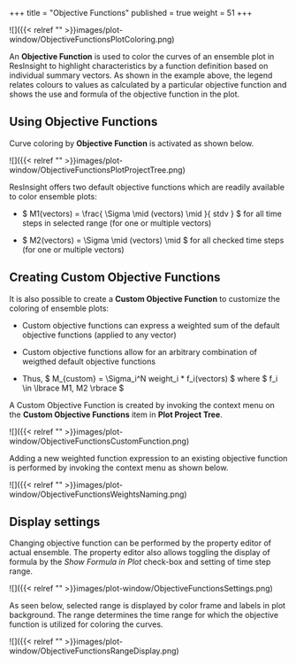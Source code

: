 +++
title = "Objective Functions"
published = true
weight = 51
+++

![]({{< relref "" >}}images/plot-window/ObjectiveFunctionsPlotColoring.png)

An **Objective Function** is used to color the curves of an ensemble plot in ResInsight to highlight characteristics by a function definition based on individual summary vectors. As shown in the example above, the legend relates colours to values as calculated by a particular objective function and shows the use and formula of the objective function in the plot.

## Using Objective Functions

Curve coloring by **Objective Function** is activated as shown below. 

![]({{< relref "" >}}images/plot-window/ObjectiveFunctionsPlotProjectTree.png)

ResInsight offers two default objective functions which are readily available to color ensemble plots:

- $ M1(vectors) = \frac{ \Sigma \mid (vectors) \mid }{ stdv } $ for all time steps in selected range (for one or multiple vectors)

- $ M2(vectors) = \Sigma \mid (vectors) \mid $ for all checked time steps (for one or multiple vectors)


## Creating Custom Objective Functions
It is also possible to create a **Custom Objective Function** to customize the coloring of ensemble plots:

- Custom objective functions can express a weighted sum of the default objective functions (applied to any vector)

- Custom objective functions allow for an arbitrary combination of weigthed default objective functions

- Thus, $ M_{custom} = \Sigma_i^N weight_i * f_i(vectors) $ where $ f_i \in \lbrace M1, M2 \rbrace $

A Custom Objective Function is created by invoking the context menu on the **Custom Objective Functions** item in **Plot Project Tree**.

![]({{< relref "" >}}images/plot-window/ObjectiveFunctionsCustomFunction.png)

Adding a new weighted function expression to an existing objective function is performed by invoking the context menu as shown below.

![]({{< relref "" >}}images/plot-window/ObjectiveFunctionsWeightsNaming.png)


## Display settings
Changing objective function can be performed by the property editor of actual ensemble. The property editor also allows toggling the display of formula by the *Show Formula in Plot* check-box and setting of time step range.

![]({{< relref "" >}}images/plot-window/ObjectiveFunctionsSettings.png)

As seen below, selected range is displayed by color frame and labels in plot background. The range determines the  time range for which the objective function is utilized for coloring the curves.

![]({{< relref "" >}}images/plot-window/ObjectiveFunctionsRangeDisplay.png)


